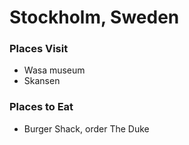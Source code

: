 # Stockholm, Sweden

### Places Visit
- Wasa museum
- Skansen

### Places to Eat
- Burger Shack, order The Duke

